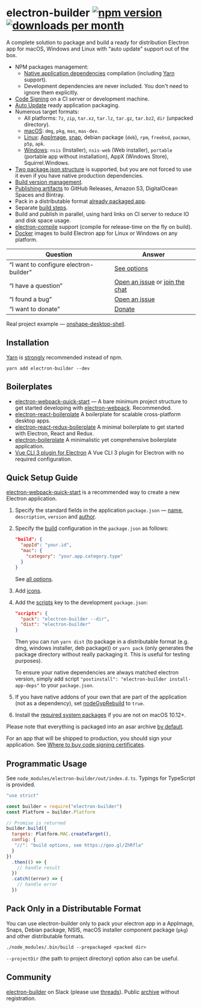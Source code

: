 # electron-builder [![npm version](https://img.shields.io/npm/v/electron-builder.svg?label=latest)](https://yarn.pm/electron-builder) [![downloads per month](https://img.shields.io/npm/dm/electron-builder.svg)](https://yarn.pm/electron-builder)
A complete solution to package and build a ready for distribution Electron app for macOS, Windows and Linux with “auto update” support out of the box.

* NPM packages management:
  * [Native application dependencies](https://electron.atom.io/docs/tutorial/using-native-node-modules/) compilation (including [Yarn](http://yarnpkg.com/) support).
  * Development dependencies are never included. You don't need to ignore them explicitly.
* [Code Signing](code-signing.md) on a CI server or development machine.
* [Auto Update](auto-update.md) ready application packaging.
* Numerous target formats:
  * All platforms: `7z`, `zip`, `tar.xz`, `tar.lz`, `tar.gz`, `tar.bz2`, `dir` (unpacked directory).
  * [macOS](configuration/mac.md#MacConfiguration-target): `dmg`, `pkg`, `mas`, `mas-dev`.
  * [Linux](configuration/linux.md#LinuxConfiguration-target): [AppImage](http://appimage.org), [snap](http://snapcraft.io), debian package (`deb`), `rpm`, `freebsd`, `pacman`, `p5p`, `apk`.
  * [Windows](configuration/win.md#WindowsConfiguration-target): `nsis` (Installer), `nsis-web` (Web installer), `portable` (portable app without installation), AppX (Windows Store), Squirrel.Windows.
* [Two package.json structure](tutorials/two-package-structure.md) is supported, but you are not forced to use it even if you have native production dependencies.  
* [Build version management](configuration/configuration.md#build-version-management).
* [Publishing artifacts](/configuration/publish) to GitHub Releases, Amazon S3, DigitalOcean Spaces and Bintray.
* Pack in a distributable format [already packaged app](#pack-only-in-a-distributable-format).
* Separate [build steps](https://github.com/electron-userland/electron-builder/issues/1102#issuecomment-271845854).
* Build and publish in parallel, using hard links on CI server to reduce IO and disk space usage.
* [electron-compile](https://github.com/electron/electron-compile) support (compile for release-time on the fly on build).
* [Docker](/multi-platform-build#docker) images to build Electron app for Linux or Windows on any platform.

| Question | Answer |
|--------|-------|
| “I want to configure electron-builder” | [See options](/configuration/configuration.md) |
| “I have a question” | [Open an issue](https://github.com/electron-userland/electron-builder/issues) or [join the chat](https://slackin.electron.build) |
| “I found a bug” | [Open an issue](https://github.com/electron-userland/electron-builder/issues/new) |
| “I want to donate” | [Donate](/donate.md) |

Real project example — [onshape-desktop-shell](https://github.com/develar/onshape-desktop-shell).

## Installation
[Yarn](http://yarnpkg.com/) is [strongly](https://github.com/electron-userland/electron-builder/issues/1147#issuecomment-276284477) recommended instead of npm.

`yarn add electron-builder --dev`

## Boilerplates

* [electron-webpack-quick-start](https://github.com/electron-userland/electron-webpack-quick-start) — A bare minimum project structure to get started developing with [electron-webpack](https://github.com/electron-userland/electron-webpack). Recommended.
* [electron-react-boilerplate](https://github.com/chentsulin/electron-react-boilerplate) A boilerplate for scalable cross-platform desktop apps.
* [electron-react-redux-boilerplate](https://github.com/jschr/electron-react-redux-boilerplate) A minimal boilerplate to get started with Electron, React and Redux.
* [electron-boilerplate](https://github.com/szwacz/electron-boilerplate) A minimalistic yet comprehensive boilerplate application.
* [Vue CLI 3 plugin for Electron](https://nklayman.github.io/vue-cli-plugin-electron-builder) A Vue CLI 3 plugin for Electron with no required configuration.

## Quick Setup Guide

[electron-webpack-quick-start](https://github.com/electron-userland/electron-webpack-quick-start) is a recommended way to create a new Electron application.

1. Specify the standard fields in the application `package.json` — [name](/configuration/configuration.md#Metadata-name), `description`, `version` and [author](https://docs.npmjs.com/files/package.json#people-fields-author-contributors).

2. Specify the [build](/configuration/configuration.md#configuration) configuration in the `package.json` as follows:
    ```json
    "build": {
      "appId": "your.id",
      "mac": {
        "category": "your.app.category.type"
      }
    }
    ```
   See [all options](/configuration/configuration.md#configuration).

3. Add [icons](/icons.md).

4. Add the [scripts](https://docs.npmjs.com/cli/run-script) key to the development `package.json`:
    ```json
    "scripts": {
      "pack": "electron-builder --dir",
      "dist": "electron-builder"
    }
    ```
    Then you can run `yarn dist` (to package in a distributable format (e.g. dmg, windows installer, deb package)) or `yarn pack` (only generates the package directory without really packaging it. This is useful for testing purposes).

    To ensure your native dependencies are always matched electron version, simply add script `"postinstall": "electron-builder install-app-deps"` to your `package.json`.

5. If you have native addons of your own that are part of the application (not as a dependency), set [nodeGypRebuild](/configuration/configuration#Configuration-nodeGypRebuild) to `true`.
   
6. Install the [required system packages](/multi-platform-build.md) if you are not on macOS 10.12+.

Please note that everything is packaged into an asar archive [by default](configuration/configuration.md#Configuration-asar).

For an app that will be shipped to production, you should sign your application. See [Where to buy code signing certificates](/code-signing.md#where-to-buy-code-signing-certificate).

## Programmatic Usage
See `node_modules/electron-builder/out/index.d.ts`. Typings for TypeScript is provided.

```js
"use strict"

const builder = require("electron-builder")
const Platform = builder.Platform

// Promise is returned
builder.build({
  targets: Platform.MAC.createTarget(),
  config: {
   "//": "build options, see https://goo.gl/ZhRfla"
  }
})
  .then(() => {
    // handle result
  })
  .catch((error) => {
    // handle error
  })
```

## Pack Only in a Distributable Format

You can use electron-builder only to pack your electron app in a AppImage, Snaps, Debian package, NSIS, macOS installer component package (`pkg`) 
and other distributable formats.

```
./node_modules/.bin/build --prepackaged <packed dir>
```

`--projectDir` (the path to project directory) option also can be useful.

## Community

[electron-builder](https://slackin.electron.build) on Slack (please use [threads](https://get.slack.help/hc/articles/115000769927-Message-threads)).
Public [archive](http://electron-builder.slackarchive.io) without registration.